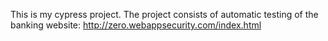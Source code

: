This is my cypress project. 
The project consists of automatic testing of the banking website: http://zero.webappsecurity.com/index.html